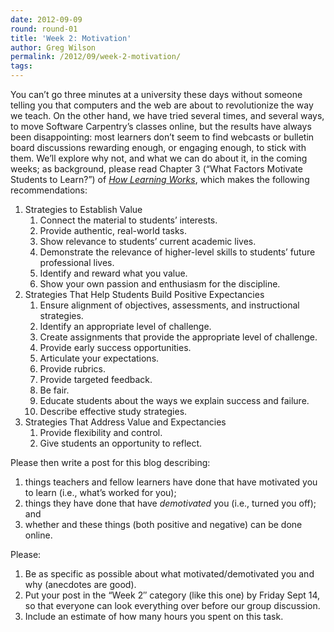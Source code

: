 ```yaml
---
date: 2012-09-09
round: round-01
title: 'Week 2: Motivation'
author: Greg Wilson
permalink: /2012/09/week-2-motivation/
tags:
---
```

You can&#8217;t go three minutes at a university these days without someone telling you that computers and the web are about to revolutionize the way we teach. On the other hand, we have tried several times, and several ways, to move Software Carpentry&#8217;s classes online, but the results have always been disappointing: most learners don&#8217;t seem to find webcasts or bulletin board discussions rewarding enough, or engaging enough, to stick with them. We&#8217;ll explore why not, and what we can do about it, in the coming weeks; as background, please read Chapter 3 (&#8220;What Factors Motivate Students to Learn?&#8221;) of *[How Learning Works][1]*, which makes the following recommendations:

1.  Strategies to Establish Value 
    1.  Connect the material to students&#8217; interests.
    2.  Provide authentic, real-world tasks.
    3.  Show relevance to students&#8217; current academic lives.
    4.  Demonstrate the relevance of higher-level skills to students&#8217; future professional lives.
    5.  Identify and reward what you value.
    6.  Show your own passion and enthusiasm for the discipline.
2.  Strategies That Help Students Build Positive Expectancies 
    1.  Ensure alignment of objectives, assessments, and instructional strategies.
    2.  Identify an appropriate level of challenge.
    3.  Create assignments that provide the appropriate level of challenge.
    4.  Provide early success opportunities.
    5.  Articulate your expectations.
    6.  Provide rubrics.
    7.  Provide targeted feedback.
    8.  Be fair.
    9.  Educate students about the ways we explain success and failure.
    10. Describe effective study strategies.
3.  Strategies That Address Value and Expectancies 
    1.  Provide flexibility and control.
    2.  Give students an opportunity to reflect.

Please then write a post for this blog describing:

1.  things teachers and fellow learners have done that have motivated you to learn (i.e., what&#8217;s worked for you);
2.  things they have done that have *demotivated* you (i.e., turned you off); and
3.  whether and these things (both positive and negative) can be done online.

Please:

1.  Be as specific as possible about what motivated/demotivated you and why (anecdotes are good).
2.  Put your post in the &#8220;Week 2&#8243; category (like this one) by Friday Sept 14, so that everyone can look everything over before our group discussion.
3.  Include an estimate of how many hours you spent on this task.

 [1]: http://www.amazon.com/How-Learning-Works-Research-Based-Jossey-Bass/dp/0470484101/
